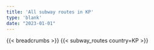 ```yaml
---
title: 'All subway routes in KP'
type: 'blank'
date: "2023-01-01"
---
```


{{< breadcrumbs >}}
{{< subway_routes country=KP >}}
